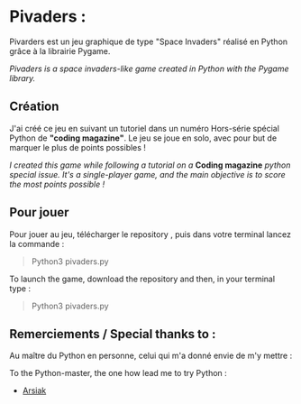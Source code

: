 # Pivaders :

Pivarders est un jeu graphique de type "Space Invaders" réalisé en Python grâce à la librairie Pygame.

*Pivaders is a space invaders-like game created in Python with the Pygame library.*

## Création

J'ai créé ce jeu en suivant un tutoriel dans un numéro Hors-série spécial Python de **"coding magazine"**.
Le jeu se joue en solo, avec pour but de marquer le plus de points possibles !

*I created this game while following a tutorial on a* **Coding magazine** *python special issue.* 
*It's a single-player game, and the main objective is to score the most points possible !*

## Pour jouer 
Pour jouer au jeu, télécharger le repository , puis dans votre terminal lancez la commande :

> Python3 pivaders.py
> 
To launch the game, download the repository and then, in your terminal type :

> Python3 pivaders.py

## Remerciements / Special thanks to :

Au maître du Python en personne, celui qui m'a donné envie de m'y mettre :

To the Python-master, the one how lead me to try Python :

 - [Arsiak](https://github.com/arsiak)

 



